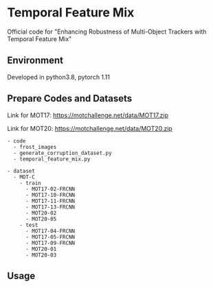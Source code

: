 # Temporal Feature Mix
Official code for "Enhancing Robustness of Multi-Object Trackers with Temporal Feature Mix"

## Environment
Developed in python3.8, pytorch 1.11

## Prepare Codes and Datasets
Link for MOT17: https://motchallenge.net/data/MOT17.zip

Link for MOT20: https://motchallenge.net/data/MOT20.zip

```
- code
  - frost_images
  - generate_corruption_dataset.py
  - temporal_feature_mix.py

- dataset
  - MOT-C
    - train
      - MOT17-02-FRCNN
      - MOT17-10-FRCNN
      - MOT17-11-FRCNN
      - MOT17-13-FRCNN
      - MOT20-02
      - MOT20-05
    - test
      - MOT17-04-FRCNN
      - MOT17-05-FRCNN
      - MOT17-09-FRCNN
      - MOT20-01
      - MOT20-03
```

## Usage
